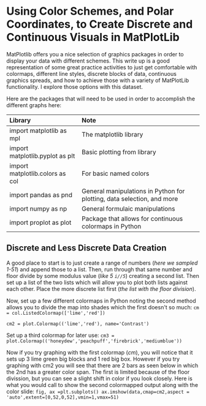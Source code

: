 # Using Color Schemes, and Polar Coordinates, to Create Discrete and Continuous Visuals in MatPlotLib

MatPlotlib offers you a nice selection of graphics packages in order to display your data with different schemes. This write up is a good representation 
of some great practice activities to just get comfortable with colormaps, different line styles, discrete blocks of data, continuous graphics spreads, and 
how to achieve those with a variety of MatPlotLib functionality. I explore those options with this dataset. 

Here are the packages that will need to be used in order to accomplish the different graphs here:
  
|Library|Note|
|:-------------|:--------------|
|import matplotlib as mpl| The matplotlib library|
|import matplotlib.pyplot as plt| Basic plotting from library|
|import matplotlib.colors as col| For basic named colors|
|import pandas as pnd| General manipulations in Python for plotting, data selection, and more|
|import numpy as np| General formulaic manipulations|
|import proplot as plot| Package that allows for continuous colormaps in Python|

## Discrete and Less Discrete Data Creation

A good place to start is to just create a range of numbers (*here we sampled 1-51*) and append those to a list. Then, run through that same number and floor divide 
by some modulus value (*like 5 `i//5`*) creating a second list. Then set up a list of the two lists which will allow you to plot both lists against each other. Place the 
more discrete list first (*the list with the floor division*). 

Now, set up a few different colormaps in Python noting the second method allows you to divide the map into shades which the first doesn't so much:
`cm = col.ListedColormap(['lime','red'])`

`cm2 = plot.Colormap(('lime','red'), name='Contrast')`

Set up a third colormap for later use:
`cm3 = plot.Colormap(('honeydew','peachpuff','firebrick','mediumblue'))`

Now if you try graphing with the first colormap (*cm*), you will notice that it sets up 3 lime green big blocks and 1 red big box. However if you try graphing with cm2
you will see that there are 2 bars as seen below in which the 2nd has a greater color span. The first is limited because of the floor divission, but you can see a slight
shift in color if you look closely. Here is what you would call to show the second colormapped output along with the color slide:
`fig, ax =plt.subplots()
ax.imshow(data,cmap=cm2,aspect = 'auto',extent=[0,52,0,52],vmin=1,vmax=51)`




